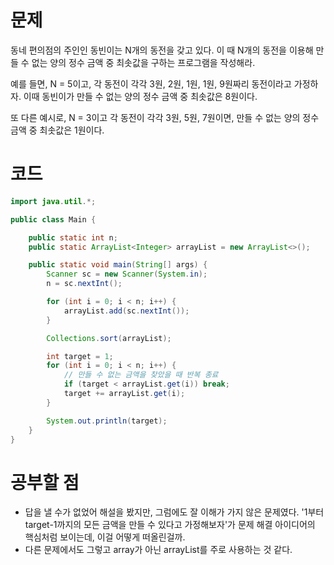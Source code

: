 # 문제
동네 편의점의 주인인 동빈이는 N개의 동전을 갖고 있다. 이 때 N개의 동전을 이용해 만들 수 없는 양의 정수 금액 중 최솟값을 구하는 프로그램을 작성해라.

예를 들면,
N = 5이고, 각 동전이 각각 3원, 2원, 1원, 1원, 9원짜리 동전이라고 가정하자. 이때 동빈이가 만들 수 없는 양의 정수 금액 중 최솟값은 8원이다.

또 다른 예시로,
N = 3이고 각 동전이 각각 3원, 5원, 7원이면, 만들 수 없는 양의 정수 금액 중 최솟값은 1원이다.


# 코드
```java
import java.util.*;

public class Main {

    public static int n;
    public static ArrayList<Integer> arrayList = new ArrayList<>();

    public static void main(String[] args) {
        Scanner sc = new Scanner(System.in);
        n = sc.nextInt();

        for (int i = 0; i < n; i++) {
            arrayList.add(sc.nextInt());
        }

        Collections.sort(arrayList);

        int target = 1;
        for (int i = 0; i < n; i++) {
            // 만들 수 없는 금액을 찾았을 때 반복 종료
            if (target < arrayList.get(i)) break;
            target += arrayList.get(i);
        }

        System.out.println(target);
    }
}
```
# 공부할 점
* 답을 낼 수가 없었어 해설을 봤지만, 그럼에도 잘 이해가 가지 않은 문제였다. '1부터 target-1까지의 모든 금액을 만들 수 있다고 가정해보자'가 문제 해결 아이디어의 핵심처럼 보이는데, 이걸 어떻게 떠올린걸까. 
* 다른 문제에서도 그렇고 array가 아닌 arrayList를 주로 사용하는 것 같다.
